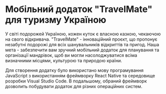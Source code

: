 <h1>Мобільний додаток "TravelMate" для туризму Україною</h1>
<p>У світі подорожей Україною, кожен куток є власною казкою, чекаючою на свого відкривача. 
  "TravelMate" - інноваційний проєкт, що пропонує незабутні подорожі для всіх шанувальників 
  відкриттів та пригод. Наша мета - забезпечити вам зручний мобільний додаток для планування 
  та організації мандрівок, щоб ви могли насолоджуватися всіма визначними місцями, культурою 
  та природою країни. </p>
<p>Для створення додатку було використано мову програмування JavaScript з
використанням фреймворку React Native та середовище розробки Visual Studio Code. В
подальшому, обраний фреймворк дозволить побудувати додаток для різних
операційних систем.</p>
